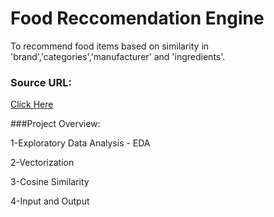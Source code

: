 # Food Reccomendation Engine
To recommend food items based on similarity in 'brand','categories','manufacturer' and 'ingredients'.
### Source URL:
[Click Here](https://raw.githubusercontent.com/syedayazsa/data/master/food_items.csv)


###Project Overview:

1-Exploratory Data Analysis - EDA

2-Vectorization

3-Cosine Similarity

4-Input and Output 